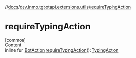 //[docs](../../index.md)/[dev.inmo.tgbotapi.extensions.utils](index.md)/[requireTypingAction](require-typing-action.md)



# requireTypingAction  
[common]  
Content  
inline fun [BotAction](../dev.inmo.tgbotapi.types.actions/-bot-action/index.md).[requireTypingAction](require-typing-action.md)(): [TypingAction](../dev.inmo.tgbotapi.types.actions/-typing-action/index.md)  



